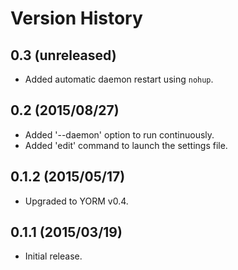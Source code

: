 # Version History

## 0.3 (unreleased)

- Added automatic daemon restart using `nohup`.

## 0.2 (2015/08/27)

- Added '--daemon' option to run continuously.
- Added 'edit' command to launch the settings file.

## 0.1.2 (2015/05/17)

- Upgraded to YORM v0.4.

## 0.1.1 (2015/03/19)

 - Initial release.

